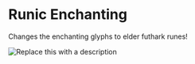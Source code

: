 # Runic Enchanting
Changes the enchanting glyphs to elder futhark runes!

![Replace this with a description](https://cdn.modrinth.com/data/cached_images/086657791c118fa0453dfcf3f3ea3e6d698f8775.png)
